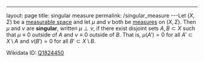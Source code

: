 ---
 layout: page
 title: singular measure
 permalink: /singular_measure
---Let $(X,\Sigma)$ be a [measurable space](https://defsmath.github.io/DefsMath/measurable) and let $\mu$ and $\nu$ both be [measures](https://defsmath.github.io/DefsMath/measure_space) on $(X,\Sigma)$. Then $\mu$ and $\nu$ are **singular**, written $\mu \perp \nu$, if there exist disjoint sets $A,B\subset X$ such that $\mu \equiv 0$ outside of $A$ and $\nu \equiv 0$ outside of $B$. That is, $\mu(A') = 0$ for all $A'\subset X\setminus A$ and $\nu(B') =0$ for all $B'\subset X\setminus B$. 

Wikidata ID: [Q1824450](https://www.wikidata.org/wiki/Q1824450)